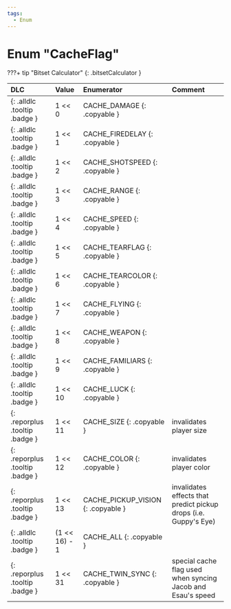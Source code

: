 ```yaml
---
tags:
  - Enum
---
```

# Enum "CacheFlag"

???+ tip "Bitset Calculator"
    [](#){: .bitsetCalculator }

|DLC|Value|Enumerator|Comment|
|:--|:--|:--|:--|
|[ ](#){: .alldlc .tooltip .badge }|1 << 0 |CACHE_DAMAGE {: .copyable } | |
|[ ](#){: .alldlc .tooltip .badge }|1 << 1 |CACHE_FIREDELAY {: .copyable } | |
|[ ](#){: .alldlc .tooltip .badge }|1 << 2 |CACHE_SHOTSPEED {: .copyable } | |
|[ ](#){: .alldlc .tooltip .badge }|1 << 3 |CACHE_RANGE {: .copyable } | |
|[ ](#){: .alldlc .tooltip .badge }|1 << 4 |CACHE_SPEED {: .copyable } | |
|[ ](#){: .alldlc .tooltip .badge }|1 << 5 |CACHE_TEARFLAG {: .copyable } | |
|[ ](#){: .alldlc .tooltip .badge }|1 << 6 |CACHE_TEARCOLOR {: .copyable } | |
|[ ](#){: .alldlc .tooltip .badge }|1 << 7 |CACHE_FLYING {: .copyable } | |
|[ ](#){: .alldlc .tooltip .badge }|1 << 8 |CACHE_WEAPON {: .copyable } | |
|[ ](#){: .alldlc .tooltip .badge }|1 << 9 |CACHE_FAMILIARS {: .copyable } | |
|[ ](#){: .alldlc .tooltip .badge }|1 << 10 |CACHE_LUCK {: .copyable } | |
|[ ](#){: .reporplus .tooltip .badge }|1 << 11 |CACHE_SIZE {: .copyable } | invalidates player size |
|[ ](#){: .reporplus .tooltip .badge }|1 << 12 |CACHE_COLOR {: .copyable } | invalidates player color |
|[ ](#){: .reporplus .tooltip .badge }|1 << 13 |CACHE_PICKUP_VISION {: .copyable } | invalidates effects that predict pickup drops (i.e. Guppy's Eye) |
|[ ](#){: .alldlc .tooltip .badge }|(1 << 16) - 1 |CACHE_ALL {: .copyable } | |
|[ ](#){: .reporplus .tooltip .badge }|1 << 31 |CACHE_TWIN_SYNC {: .copyable } | special cache flag used when syncing Jacob and Esau's speed |
